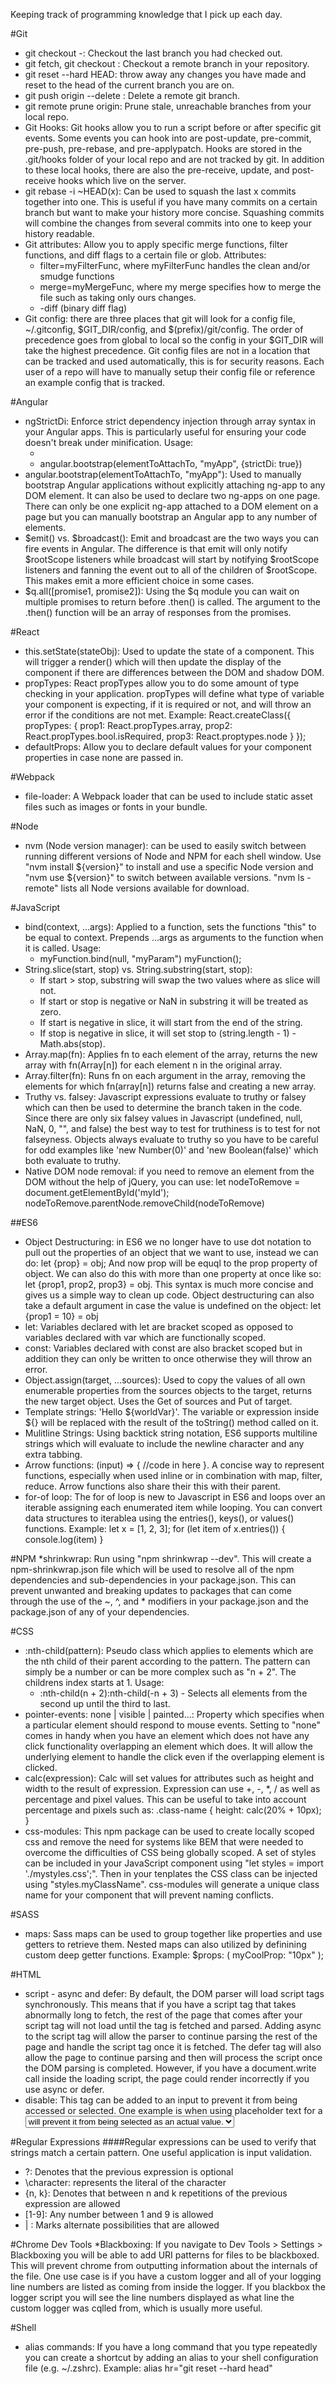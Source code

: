 Keeping track of programming knowledge that I pick up each day.

#Git
* git checkout -: Checkout the last branch you had checked out.
* git fetch, git checkout <branch name>: Checkout a remote branch in your repository.
* git reset --hard HEAD: throw away any changes you have made and reset to the head of the current branch you are on.
* git push origin --delete <branch name>: Delete a remote git branch.
* git remote prune origin: Prune stale, unreachable branches from your local repo.
* Git Hooks: Git hooks allow you to run a script before or after specific git events.  Some events you can hook into are post-update, pre-commit, pre-push, pre-rebase, and pre-applypatch.  Hooks are stored in the .git/hooks folder of your local repo and are not tracked by git.  In addition to these local hooks, there are also the pre-receive, update, and post-receive hooks which live on the server.
* git rebase -i ~HEAD(x): Can be used to squash the last x commits together into one.  This is useful if you have many commits on a certain branch but want to make your history more concise.  Squashing commits will combine the changes from several commits into one to keep your history readable.
* Git attributes: Allow you to apply specific merge functions, filter functions, and diff flags to a certain file or glob.  Attributes:
    * filter=myFilterFunc, where myFilterFunc handles the clean and/or smudge functions
    * merge=myMergeFunc, where my merge specifies how to merge the file such as taking only ours changes.
    * -diff (binary diff flag)
* Git config: there are three places that git will look for a config file, ~/.gitconfig, $GIT_DIR/config, and $(prefix)/git/config.  The order of precedence goes from global to local so the config in your $GIT_DIR will take the highest precedence.  Git config files are not in a location that can be tracked and used automatically, this is for security reasons.  Each user of a repo will have to manually setup their config file or reference an example config that is tracked.

#Angular
* ngStrictDi: Enforce strict dependency injection through array syntax in your Angular apps.  This is particularly useful for ensuring your code doesn't break under minification.  Usage:
    * <div ng-app="myApp" ng-strict-di></div>
    * angular.bootstrap(elementToAttachTo, "myApp", {strictDi: true})
* angular.bootstrap(elementToAttachTo, "myApp"): Used to manually bootstrap Angular applications without explicitly attaching ng-app to any DOM element.  It can also be used to declare two ng-apps on one page.  There can only be one explicit ng-app attached to a DOM element on a page but you can manually bootstrap an Angular app to any number of elements.
* $emit() vs. $broadcast(): Emit and broadcast are the two ways you can fire events in Angular.  The difference is that emit will only notify $rootScope listeners while broadcast will start by notifying $rootScope listeners and fanning the event out to all of the children of $rootScope.  This makes emit a more efficient choice in some cases.
* $q.all([promise1, promise2]): Using the $q module you can wait on multiple promises to return before .then() is called.  The argument to the .then() function will be an array of responses from the promises.

#React
* this.setState(stateObj): Used to update the state of a component.  This will trigger a render() which will then update the display of the component if there are differences between the DOM and shadow DOM.
* propTypes: React propTypes allow you to do some amount of type checking in your application.  propTypes will define what type of variable your component is expecting, if it is required or not, and will throw an error if the conditions are not met.  Example:
    React.createClass({
        propTypes: {
            prop1: React.propTypes.array,
            prop2: React.propTypes.bool.isRequired,
            prop3: React.proptypes.node
        }
    });
* defaultProps: Allow you to declare default values for your component properties in case none are passed in.

#Webpack
* file-loader: A Webpack loader that can be used to include static asset files such as images or fonts in your bundle.

#Node
* nvm (Node version manager): can be used to easily switch between running different versions of Node and NPM for each shell window.  Use "nvm install ${version}" to install and use a specific Node version and "nvm use ${version}" to switch between available versions.  "nvm ls -remote" lists all Node versions available for download.

#JavaScript
* bind(context, ...args): Applied to a function, sets the functions "this" to be equal to context.  Prepends ...args as arguments to the function when it is called.  Usage:
    * myFunction.bind(null, "myParam")
      myFunction();
* String.slice(start, stop) vs. String.substring(start, stop):
    * If start > stop, substring will swap the two values where as slice will not.
    * If start or stop is negative or NaN in substring it will be treated as zero.
    * If start is negative in slice, it will start from the end of the string.
    * If stop is negative in slice, it will set stop to (string.length - 1) - Math.abs(stop).
* Array.map(fn): Applies fn to each element of the array, returns the new array with fn(Array[n]) for each element n in the original array.
* Array.filter(fn): Runs fn on each argument in the array, removing the elements for which fn(array[n]) returns false and creating a new array.
* Truthy vs. falsey: Javascript expressions evaluate to truthy or falsey which can then be used to determine the branch taken in the code.  Since there are only six falsey values in Javascript (undefined, null, NaN, 0, "", and false) the best way to test for truthiness is to test for not falseyness.  Objects always evaluate to truthy so you have to be careful for odd examples like 'new Number(0)' and 'new Boolean(false)' which both evaluate to truthy.
* Native DOM node removal: if you need to remove an element from the DOM without the help of jQuery, you can use:
    let nodeToRemove = document.getElementById('myId');
    nodeToRemove.parentNode.removeChild(nodeToRemove)

##ES6
* Object Destructuring: in ES6 we no longer have to use dot notation to pull out the properties of an object that we want to use, instead we can do:
    let {prop} = obj;
And now prop will be equql to the prop property of object.  We can also do this with more than one property at once like so:
    let {prop1, prop2, prop3} = obj.
This syntax is much more concise and gives us a simple way to clean up code.  Object destructuring can also take a default argument in case the value is undefined on the object:
    let {prop1 = 10} = obj
* let: Variables declared with let are bracket scoped as opposed to variables declared with var which are functionally scoped.
* const: Variables declared with const are also bracket scoped but in addition they can only be written to once otherwise they will throw an error.
* Object.assign(target, ...sources): Used to copy the values of all own enumerable properties from the sources objects to the target, returns the new target object.  Uses the Get of sources and Put of target. 
* Template strings: 'Hello ${worldVar}'.  The variable or expression inside ${} will be replaced with the result of the toString() method called on it.
* Mulitline Strings: Using backtick string notation, ES6 supports multiline strings which will evaluate to include the newline character and any extra tabbing.
* Arrow functions: (input) => { //code in here }.  A concise way to represent functions, especially when used inline or in combination with map, filter, reduce.  Arrow functions also share their this with their parent.
* for-of loop: The for of loop is new to Javascript in ES6 and loops over an iterable assigning each enumerated item while looping.  You can convert data structures to iterablea using the entries(), keys(), or values() functions.  Example:
    let x = [1, 2, 3];
    for (let item of x.entries()) {
        console.log(item)
    }

#NPM
*shrinkwrap: Run using "npm shrinkwrap --dev".  This will create a npm-shrinkwrap.json file which will be used to resolve all of the npm dependencies and sub-dependencies in your package.json.  This can prevent unwanted and breaking updates to packages that can come through the use of the ~, ^, and * modifiers in your package.json and the package.json of any of your dependencies.  

#CSS
* :nth-child(pattern): Pseudo class which applies to elements which are the nth child of their parent according to the pattern.  The pattern can simply be a number or can be more complex such as "n + 2".  The childrens index starts at 1.  Usage:
    * :nth-child(n + 2):nth-child(-n + 3) - Selects all elements from the second up until the third to last.
* pointer-events: none | visible | painted...: Property which specifies when a particular element should respond to mouse events.  Setting to "none" comes in handy when you have an element which does not have any click functionality overlapping an element which does.  It will allow the underlying element to handle the click even if the overlapping element is clicked.
* calc(expression): Calc will set values for attributes such as height and width to the result of expression.  Expression can use +, -, *, / as well as percentage and pixel values.  This can be useful to take into account percentage and pixels such as:
    .class-name { 
        height: calc(20% + 10px);
    }
* css-modules: This npm package can be used to create locally scoped css and remove the need for systems like BEM that were needed to overcome the difficulties of CSS being globally scoped.  A set of styles can be included in your JavaScript component using "let styles = import './mystyles.css';".  Then in your tenplates the CSS class can be injected using "styles.myClassName".  css-modules will generate a unique class name for your component that will prevent naming conflicts.

#SASS
* maps: Sass maps can be used to group together like properties and use getters to retrieve them.  Nested maps can also utilized by definining custom deep getter functions.  Example:
    $props: (
        myCoolProp: "10px"
    );

#HTML
* script - async and defer:  By default, the DOM parser will load script tags synchronously.  This means that if you have a script tag that takes abnormally long to fetch, the rest of the page that comes after your script tag will not load until the tag is fetched and parsed.  Adding async to the script tag will allow the parser to continue parsing the rest of the page and handle the script tag once it is fetched.  The defer tag will also allow the page to continue parsing and then will process the script once the DOM parsing is completed.  However, if you have a document.write call inside the loading script, the page could render incorrectly if you use async or defer.
* disable: This tag can be added to an input to prevent it from being accessed or selected.  One example is when using placeholder text for a <select> element, adding disabled to the placeholder <option> will prevent it from being selected as an actual value.

#Regular Expressions
####Regular expressions can be used to verify that strings match a certain pattern.  One useful application is input validation.  
* ?: Denotes that the previous expression is optional
* \character: represents the literal of the character
* {n, k}: Denotes that between n and k repetitions of the previous expression are allowed
* [1-9]: Any number between 1 and 9 is allowed
* | : Marks alternate possibilities that are allowed

#Chrome Dev Tools
*Blackboxing: If you navigate to Dev Tools > Settings > Blackboxing you will be able to add URI patterns for files to be blackboxed.  This will prevent chrome from outputting information about the internals of the file.  One use case is if you have a custom logger and all of your logging line numbers are listed as coming from inside the logger.  If you blackbox the logger script you will see the line numbers displayed as what line the custom logger was cqlled from, which is usually more useful.

#Shell
* alias commands: If you have a long command that you type repeatedly you can create a shortcut by adding an alias to your shell configuration file (e.g. ~/.zshrc).  Example:
    alias hr="git reset --hard head"